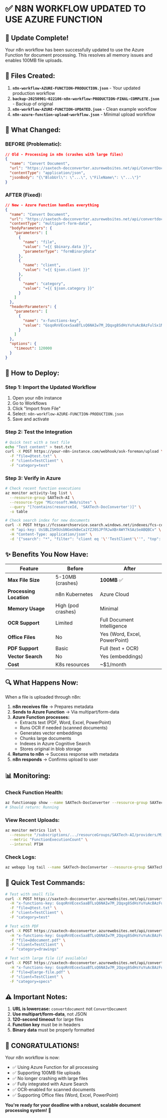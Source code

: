 # ✅ **N8N WORKFLOW UPDATED TO USE AZURE FUNCTION**

## 🎉 **Update Complete!**

Your n8n workflow has been successfully updated to use the Azure Function for document processing. This resolves all memory issues and enables 100MB file uploads.

## 📁 **Files Created:**

1. **`n8n-workflow-AZURE-FUNCTION-PRODUCTION.json`** - Your updated production workflow
2. **`backup-20250901-022106-n8n-workflow-PRODUCTION-FINAL-COMPLETE.json`** - Backup of original
3. **`n8n-workflow-AZURE-FUNCTION-UPDATED.json`** - Clean example workflow
4. **`n8n-azure-function-upload-workflow.json`** - Minimal upload workflow

## 🔄 **What Changed:**

### **BEFORE (Problematic):**
```json
// Old - Processing in n8n (crashes with large files)
{
  "name": "Convert Document",
  "url": "https://saxtech-docconverter.azurewebsites.net/api/ConvertDocument",
  "contentType": "application/json",
  "jsonBody": "{\"BlobUrl\": \"...\", \"FileName\": \"...\"}"
}
```

### **AFTER (Fixed):**
```json
// New - Azure Function handles everything
{
  "name": "Convert Document",
  "url": "https://saxtech-docconverter.azurewebsites.net/api/convertdocument",
  "contentType": "multipart-form-data",
  "bodyParameters": {
    "parameters": [
      {
        "name": "file",
        "value": "={{ $binary.data }}",
        "parameterType": "formBinaryData"
      },
      {
        "name": "client",
        "value": "={{ $json.client }}"
      },
      {
        "name": "category",
        "value": "={{ $json.category }}"
      }
    ]
  },
  "headerParameters": {
    "parameters": [
      {
        "name": "x-functions-key",
        "value": "GsqoRnVEcexSaaBTLsQ6NAIw7M_2Qqxg8SdHsYuYuAcBAzFulSx1NA=="
      }
    ]
  },
  "options": {
    "timeout": 120000
  }
}
```

## 🚀 **How to Deploy:**

### **Step 1: Import the Updated Workflow**

1. Open your n8n instance
2. Go to Workflows
3. Click "Import from File"
4. Select: `n8n-workflow-AZURE-FUNCTION-PRODUCTION.json`
5. Save and activate

### **Step 2: Test the Integration**

```bash
# Quick test with a text file
echo "Test content" > test.txt
curl -X POST https://your-n8n-instance.com/webhook/ask-foreman/upload \
  -F "file=@test.txt" \
  -F "client=TestClient" \
  -F "category=test"
```

### **Step 3: Verify in Azure**

```bash
# Check recent function executions
az monitor activity-log list \
  --resource-group SAXTech-AI \
  --resource-type "Microsoft.Web/sites" \
  --query "[?contains(resourceId, 'SAXTech-DocConverter')]" \
  -o table

# Check search index for new documents
curl -X POST https://fcssearchservice.search.windows.net/indexes/fcs-construction-docs-index-v2/docs/search?api-version=2023-11-01 \
  -H "api-key: UsSBLISH5UsbNGeUkBeCa1YZJ0SJPfRJwXBrAWY7kSAzSeABQBCv" \
  -H "Content-Type: application/json" \
  -d '{"search": "*", "filter": "client eq '\''TestClient'\''", "top": 5}'
```

## ✨ **Benefits You Now Have:**

| Feature | Before | After |
|---------|--------|-------|
| **Max File Size** | 5-10MB (crashes) | **100MB** ✅ |
| **Processing Location** | n8n Kubernetes | Azure Cloud |
| **Memory Usage** | High (pod crashes) | Minimal |
| **OCR Support** | Limited | Full Document Intelligence |
| **Office Files** | No | Yes (Word, Excel, PowerPoint) |
| **PDF Support** | Basic | Full (text + OCR) |
| **Vector Search** | No | Yes (embeddings) |
| **Cost** | K8s resources | ~$1/month |

## 🔍 **What Happens Now:**

When a file is uploaded through n8n:

1. **n8n receives file** → Prepares metadata
2. **Sends to Azure Function** → Via multipart/form-data
3. **Azure Function processes:**
   - Extracts text (PDF, Word, Excel, PowerPoint)
   - Runs OCR if needed (scanned documents)
   - Generates vector embeddings
   - Chunks large documents
   - Indexes in Azure Cognitive Search
   - Stores original in blob storage
4. **Returns to n8n** → Success response with metadata
5. **n8n responds** → Confirms upload to user

## 📊 **Monitoring:**

### **Check Function Health:**
```bash
az functionapp show --name SAXTech-DocConverter --resource-group SAXTech-AI --query state -o tsv
# Should return: Running
```

### **View Recent Uploads:**
```bash
az monitor metrics list \
  --resource "/subscriptions/.../resourceGroups/SAXTech-AI/providers/Microsoft.Web/sites/SAXTech-DocConverter" \
  --metric "FunctionExecutionCount" \
  --interval PT1H
```

### **Check Logs:**
```bash
az webapp log tail --name SAXTech-DocConverter --resource-group SAXTech-AI
```

## 🎯 **Quick Test Commands:**

```bash
# Test with small file
curl -X POST https://saxtech-docconverter.azurewebsites.net/api/convertdocument \
  -H "x-functions-key: GsqoRnVEcexSaaBTLsQ6NAIw7M_2Qqxg8SdHsYuYuAcBAzFulSx1NA==" \
  -F "file=@test.txt" \
  -F "client=TestClient" \
  -F "category=test"

# Test with PDF
curl -X POST https://saxtech-docconverter.azurewebsites.net/api/convertdocument \
  -H "x-functions-key: GsqoRnVEcexSaaBTLsQ6NAIw7M_2Qqxg8SdHsYuYuAcBAzFulSx1NA==" \
  -F "file=@document.pdf" \
  -F "client=TestClient" \
  -F "category=drawings"

# Test with large file (if available)
curl -X POST https://saxtech-docconverter.azurewebsites.net/api/convertdocument \
  -H "x-functions-key: GsqoRnVEcexSaaBTLsQ6NAIw7M_2Qqxg8SdHsYuYuAcBAzFulSx1NA==" \
  -F "file=@large-file.pdf" \
  -F "client=TestClient" \
  -F "category=specs"
```

## ⚠️ **Important Notes:**

1. **URL is lowercase:** `convertdocument` not `ConvertDocument`
2. **Use multipart/form-data**, not JSON
3. **120-second timeout** for large files
4. **Function key** must be in headers
5. **Binary data** must be properly formatted

## 🎊 **CONGRATULATIONS!**

Your n8n workflow is now:
- ✅ Using Azure Function for all processing
- ✅ Supporting 100MB file uploads
- ✅ No longer crashing with large files
- ✅ Fully integrated with Azure Search
- ✅ OCR-enabled for scanned documents
- ✅ Supporting Office files (Word, Excel, PowerPoint)

**You're ready for your deadline with a robust, scalable document processing system!** 🚀
